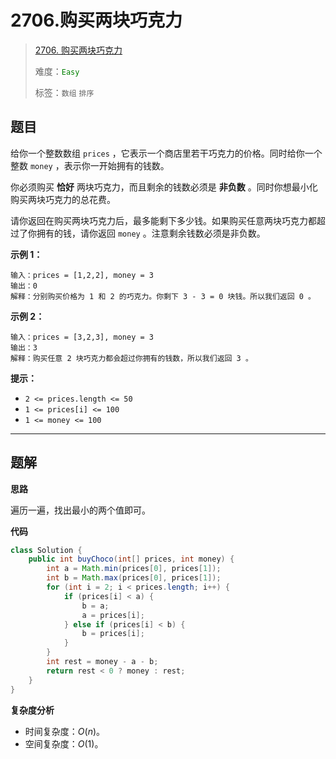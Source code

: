 # 2706.购买两块巧克力

> [2706. 购买两块巧克力](https://leetcode.cn/problems/buy-two-chocolates/)
>
> 难度：<font color=green>`Easy`</font>
>
> 标签：`数组` `排序`

## 题目

给你一个整数数组 `prices` ，它表示一个商店里若干巧克力的价格。同时给你一个整数 `money` ，表示你一开始拥有的钱数。

你必须购买 **恰好** 两块巧克力，而且剩余的钱数必须是 **非负数** 。同时你想最小化购买两块巧克力的总花费。

请你返回在购买两块巧克力后，最多能剩下多少钱。如果购买任意两块巧克力都超过了你拥有的钱，请你返回 `money` 。注意剩余钱数必须是非负数。

**示例 1：**

```
输入：prices = [1,2,2], money = 3
输出：0
解释：分别购买价格为 1 和 2 的巧克力。你剩下 3 - 3 = 0 块钱。所以我们返回 0 。
```

**示例 2：**

```
输入：prices = [3,2,3], money = 3
输出：3
解释：购买任意 2 块巧克力都会超过你拥有的钱数，所以我们返回 3 。
```

**提示：**

* `2 <= prices.length <= 50`
* `1 <= prices[i] <= 100`
* `1 <= money <= 100`

--------------------

## 题解

**思路**

遍历一遍，找出最小的两个值即可。

**代码**

```java
class Solution {
    public int buyChoco(int[] prices, int money) {
        int a = Math.min(prices[0], prices[1]);
        int b = Math.max(prices[0], prices[1]);
        for (int i = 2; i < prices.length; i++) {
            if (prices[i] < a) {
                b = a;
                a = prices[i];
            } else if (prices[i] < b) {
                b = prices[i];
            }
        }
        int rest = money - a - b;
        return rest < 0 ? money : rest;
    }
}
```

**复杂度分析**

- 时间复杂度：$O(n)$。
- 空间复杂度：$O(1)$。
